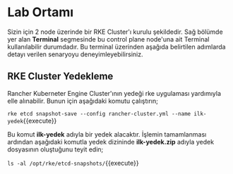 # Lab Ortamı

Sizin için 2 node üzerinde bir RKE Cluster'ı kurulu şekildedir. Sağ bölümde yer alan **Terminal** segmesinde bu control plane node'una ait Terminal kullanılabilir durumdadır. Bu terminal üzerinden aşağıda belirtilen adımlarda detayı verilen senaryoyu deneyimleyebilirsiniz.

## RKE Cluster Yedekleme

Rancher Kuberneter Engine Cluster'ının yedeği rke uygulaması yardımıyla elle alınabilir. Bunun için aşağıdaki komutu çalıştırın;

`rke etcd snapshot-save --config rancher-cluster.yml --name ilk-yedek`{{execute}}

Bu komut **ilk-yedek** adıyla bir yedek alacaktır. İşlemin tamamlanması ardından aşağıdaki komutla yedek dizininde **ilk-yedek.zip** adıyla yedek dosyasının oluştuğunu teyit edin;

`ls -al /opt/rke/etcd-snapshots/`{{execute}}